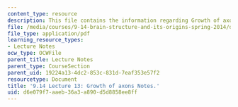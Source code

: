 ```yaml
---
content_type: resource
description: This file contains the information regarding Growth of axons Notes.
file: /media/courses/9-14-brain-structure-and-its-origins-spring-2014/d6e079f7aaeb36a3a890d5d8858ee8ff_MIT9_14S14_Lecture13.pdf
file_type: application/pdf
learning_resource_types:
- Lecture Notes
ocw_type: OCWFile
parent_title: Lecture Notes
parent_type: CourseSection
parent_uid: 19224a13-4dc2-853c-831d-7eaf353e57f2
resourcetype: Document
title: '9.14 Lecture 13: Growth of axons Notes.'
uid: d6e079f7-aaeb-36a3-a890-d5d8858ee8ff
---
```

